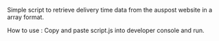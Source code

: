 Simple script to retrieve delivery time data from the auspost website in a array format.

How to use :
Copy and paste script.js into developer console and run.
